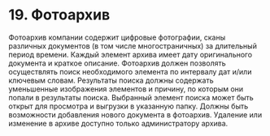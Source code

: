 # 19.	Фотоархив
Фотоархив компании содержит цифровые фотографии, 
сканы различных документов (в том числе многостраничных) 
за длительный период времени. Каждый элемент архива имеет 
дату оригинального документа и краткое описание. Фотоархив 
должен позволять осуществлять поиск необходимого элемента по 
интервалу дат и/или ключевым словам. Результаты поиска 
должны содержать уменьшенные изображения элементов и причину, 
по которым они попали в результаты поиска. Выбранный элемент поиска 
может быть открыт для просмотра и выгрузки в указанную папку. Должны 
быть возможности добавления нового документа в фотоархив. Удаление или
 изменение в архиве доступно только администратору архива.
